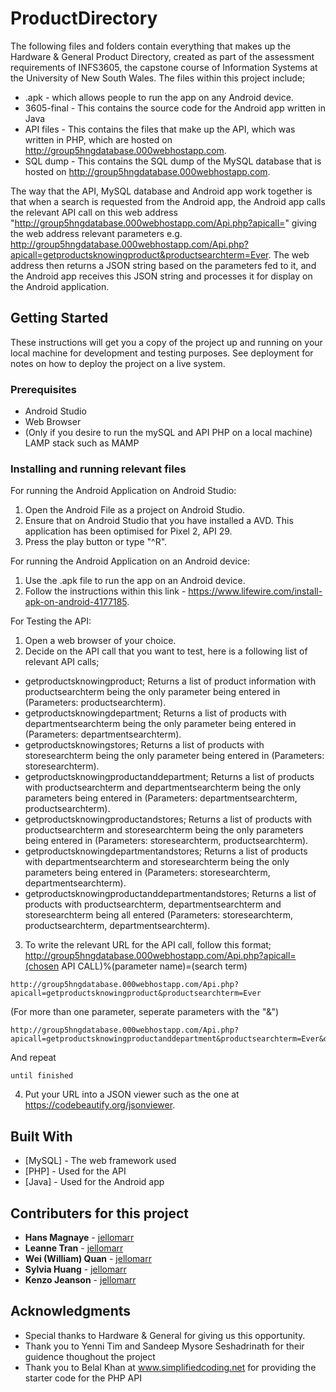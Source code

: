 # ProductDirectory

The following files and folders contain everything that makes up the Hardware & General Product Directory, created as part of the assessment requirements of INFS3605, the capstone course of Information Systems at the University of New South Wales. The files within this project include;

* .apk - which allows people to run the app on any Android device.
* 3605-final - This contains the source code for the Android app written in Java
* API files - This contains the files that make up the API, which was written in PHP, which are hosted on http://group5hngdatabase.000webhostapp.com.
* SQL dump - This contains the SQL dump of the MySQL database that is hosted on http://group5hngdatabase.000webhostapp.com.

The way that the API, MySQL database and Android app work together is that when a search is requested from the Android app, the Android app calls the relevant API call on this web address "http://group5hngdatabase.000webhostapp.com/Api.php?apicall=" giving the web address relevant parameters e.g. http://group5hngdatabase.000webhostapp.com/Api.php?apicall=getproductsknowingproduct&productsearchterm=Ever. The web address then returns a JSON string based on the parameters fed to it, and the Android app receives this JSON string and processes it for display on the Android application.

## Getting Started

These instructions will get you a copy of the project up and running on your local machine for development and testing purposes. See deployment for notes on how to deploy the project on a live system.

### Prerequisites

* Android Studio
* Web Browser
* (Only if you desire to run the mySQL and API PHP on a local machine) LAMP stack such as MAMP

### Installing and running relevant files

For running the Android Application on Android Studio:

1. Open the Android File as a project on Android Studio.
2. Ensure that on Android Studio that you have installed a AVD. This application has been optimised for Pixel 2, API 29.
3. Press the play button or type "^R".

For running the Android Application on an Android device:

1. Use the .apk file to run the app on an Android device.
2. Follow the instructions within this link - https://www.lifewire.com/install-apk-on-android-4177185.


For Testing the API:

1. Open a web browser of your choice.
2. Decide on the API call that you want to test, here is a following list of relevant API calls;

- getproductsknowingproduct; Returns a list of product information with productsearchterm being the only parameter being entered in (Parameters: productsearchterm).
- getproductsknowingdepartment; Returns a list of products with departmentsearchterm being the only parameter being entered in (Parameters: departmentsearchterm).
- getproductsknowingstores; Returns a list of products with storesearchterm being the only parameter being entered in (Parameters: storesearchterm).
- getproductsknowingproductanddepartment; Returns a list of products with productsearchterm and departmentsearchterm being the only parameters being entered in (Parameters: departmentsearchterm, productsearchterm).
- getproductsknowingproductandstores; Returns a list of products with productsearchterm and storesearchterm being the only parameters being entered in (Parameters: storesearchterm, productsearchterm).
- getproductsknowingdepartmentandstores; Returns a list of products with departmentsearchterm and storesearchterm being the only parameters being entered in (Parameters: storesearchterm, departmentsearchterm).
- getproductsknowingproductanddepartmentandstores; Returns a list of products with productsearchterm, departmentsearchterm and storesearchterm being all entered (Parameters: storesearchterm, productsearchterm, departmentsearchterm).

3. To write the relevant URL for the API call, follow  this format; http://group5hngdatabase.000webhostapp.com/Api.php?apicall=(chosen API CALL)%(parameter name)=(search term)

```
http://group5hngdatabase.000webhostapp.com/Api.php?apicall=getproductsknowingproduct&productsearchterm=Ever
```

(For more than one parameter, seperate parameters with the "&")

```
http://group5hngdatabase.000webhostapp.com/Api.php?apicall=getproductsknowingproductanddepartment&productsearchterm=Ever&departmentsearchterm=Concretors
```

And repeat

```
until finished
```

4. Put your URL into a JSON viewer such as the one at https://codebeautify.org/jsonviewer.


## Built With

* [MySQL] - The web framework used
* [PHP] - Used for the API
* [Java] - Used for the Android app

## Contributers for this project

* **Hans Magnaye** - [jellomarr](https://github.com/jellomarr)
* **Leanne Tran** - [jellomarr](https://github.com/jellomarr)
* **Wei (William) Quan** - [jellomarr](https://github.com/jellomarr)
* **Sylvia Huang** - [jellomarr](https://github.com/jellomarr)
* **Kenzo Jeanson** - [jellomarr](https://github.com/jellomarr)


## Acknowledgments

* Special thanks to Hardware & General for giving us this opportunity.
* Thank you to Yenni Tim and Sandeep Mysore Seshadrinath for their guidence thoughout the project
* Thank you to Belal Khan at www.simplifiedcoding.net for providing the starter code for the PHP API

